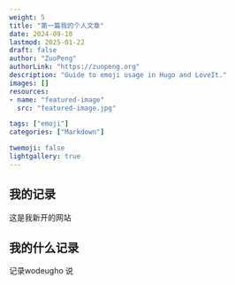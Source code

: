 ```yaml
---
weight: 5
title: "第一篇我的个人文章"
date: 2024-09-10
lastmod: 2025-01-22
draft: false
author: "ZuoPeng"
authorLink: "https://zuopeng.org"
description: "Guide to emoji usage in Hugo and LoveIt."
images: []
resources:
- name: "featured-image"
  src: "featured-image.jpg"

tags: ["emoji"]
categories: ["Markdown"]

twemoji: false
lightgallery: true
---
```


## 我的记录
这是我新开的网站

## 我的什么记录
记录wodeugho
说